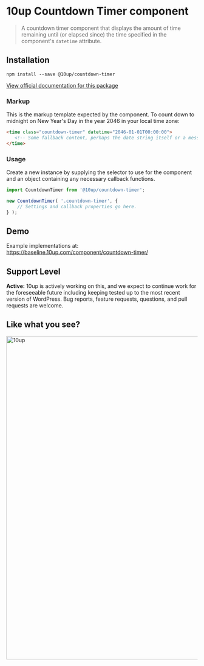 # 10up Countdown Timer component

> A countdown timer component that displays the amount of time remaining until (or elapsed since) the time specified in the component's `datetime` attribute.


## Installation

 `npm install --save @10up/countdown-timer`

[View official documentation for this package](https://baseline.10up.com/component/countdown-timer)

### Markup

 This is the markup template expected by the component. To count down to midnight on New Year's Day in the year 2046 in your local time zone:

 ```html
<time class="countdown-timer" datetime="2046-01-01T00:00:00">
	<!-- Some fallback content, perhaps the date string itself or a message to users or machines that can't view this component with JS. -->
</time>
 ```

### Usage

 Create a new instance by supplying the selector to use for the component and an object containing any necessary callback functions.

```javascript
import CountdownTimer from '@10up/countdown-timer';

new CountdownTimer( '.countdown-timer', {
	// Settings and callback properties go here.
} );
```

## Demo

Example implementations at: https://baseline.10up.com/component/countdown-timer/

## Support Level

**Active:** 10up is actively working on this, and we expect to continue work for the foreseeable future including keeping tested up to the most recent version of WordPress.  Bug reports, feature requests, questions, and pull requests are welcome.

## Like what you see?

<a href="http://10up.com/contact/"><img src="https://10up.com/uploads/2016/10/10up-Github-Banner.png" width="850" alt="10up"></a>
